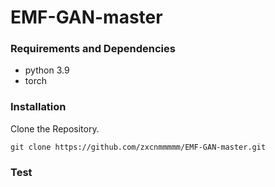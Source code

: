 # EMF-GAN-master

### Requirements and Dependencies
- python 3.9
- torch 

### Installation

Clone the Repository.
```
git clone https://github.com/zxcnmmmmm/EMF-GAN-master.git
```

### Test
